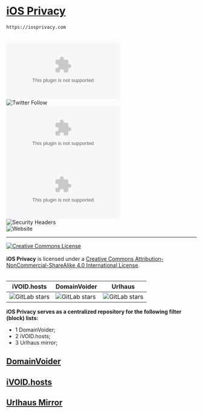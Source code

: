 # [iOS Privacy](https://iosprivacy.com/)
`https://iosprivacy.com`
<br><br><br>
![GitHub top language](https://img.shields.io/github/languages/top/FuckNazis/iOSPrivacy.com?logo=webassembly&style=social)
<br>
![Twitter Follow](https://img.shields.io/twitter/follow/DeVoltairine?style=social)
<br>
![Chromium HSTS preload](https://img.shields.io/hsts/preload/iosprivacy.com)
<br>
![Mozilla HTTP Observatory Grade](https://img.shields.io/mozilla-observatory/grade-score/iosprivacy.com?publish&style=plastic)
<br>
![Security Headers](https://img.shields.io/security-headers?color=darkblue&url=https%3A%2F%2Fiosprivacy.com)
<br>
![Website](https://img.shields.io/website?color=darkred&down_color=lightgrey&down_message=offline&label=website%20is&logo=debian&logoColor=darkred&up_color=blue&up_message=online&url=https%3A%2F%2Fiosprivacy.com)
<hr>
<a rel="license" href="https://creativecommons.org/licenses/by-nc-sa/4.0/"><img alt="Creative Commons License" style="border-width:0" src="https://i.creativecommons.org/l/by-nc-sa/4.0/88x31.png" /></a><br><br><strong>iOS Privacy</strong> is licensed under a <a rel="license" href="https://creativecommons.org/licenses/by-nc-sa/4.0/">Creative Commons Attribution-NonCommercial-ShareAlike 4.0 International License</a>.
<br><br>

| iVOID.hosts                                                                                                                      | DomainVoider                                                                                                             | Urlhaus                                                                                                      |
| --------------------------------------------------------------------------------------------------------------------------- | ------------------------------------------------------------------------------------------------------------------------ | -------------------------------------------------------------------------------------------------------------------- |
| ![GitLab stars](https://img.shields.io/gitlab/stars/intr0/iVOID.GitLab.io?gitlab_url=https%3A%2F%2Fgitlab.com&style=social) | ![GitLab stars](https://img.shields.io/gitlab/stars/intr0/DomainVoider?gitlab_url=https%3A%2F%2Fgitlab.com&style=social) | ![GitLab stars](https://img.shields.io/gitlab/stars/iosprivacy/CDN?gitlab_url=https%3A%2F%2Fgitlab.com&style=social) |

**iOS Privacy serves as a centralized repository for the following filter (block) lists:**

- 1 DomainVoider;
- 2 iVOID.hosts;
- 3 Urlhaus mirror;

## **[DomainVoider](https://iosprivacy.com/domainvoider)**

## **[iVOID.hosts](https://iosprivacy.com/ivoid)**

## **[Urlhaus Mirror](https://iosprivacy.com/urlhaus)**
